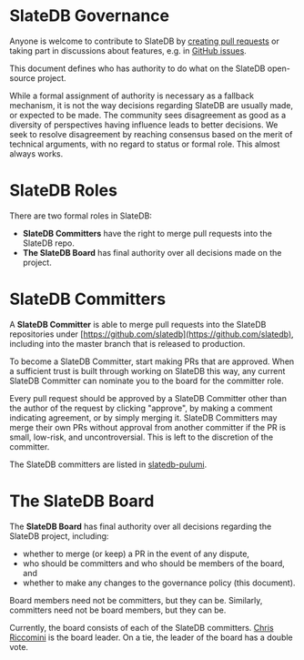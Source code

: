 # SlateDB Governance

Anyone is welcome to contribute to SlateDB by [creating pull requests](CONTRIBUTING.md)
or taking part in discussions about features, e.g. in [GitHub issues](https://github.com/slatedb/slatedb/issues).

This document defines who has authority to do what on the SlateDB open-source project.

While a formal assignment of authority is necessary as a fallback mechanism, it is
not the way decisions regarding SlateDB are usually made, or expected to be made.
The community sees disagreement as good as a diversity of perspectives having influence
leads to better decisions. We seek to resolve disagreement by reaching 
consensus based on the merit of technical arguments, with no regard to status or
formal role. This almost always works.

# SlateDB Roles

There are two formal roles in SlateDB:

* __SlateDB Committers__ have the right to merge pull requests into the SlateDB repo.
* __The SlateDB Board__ has final authority over all decisions made on the project.

# SlateDB Committers

A __SlateDB Committer__ is able to merge pull requests into the SlateDB repositories under
[https://github.com/slatedb](https://github.com/slatedb), including into
the master branch that is released to production.

To become a SlateDB Committer, start making PRs that are approved. When a sufficient
trust is built through working on SlateDB this way, any current SlateDB Committer can nominate
you to the board for the committer role.

Every pull request should be approved by a SlateDB Committer other than the author of the
request by clicking "approve", by making a comment indicating agreement, or by simply
merging it. SlateDB Committers may merge their own PRs without approval from another committer
if the PR is small, low-risk, and uncontroversial. This is left to the discretion of the
committer.

The SlateDB committers are listed in [slatedb-pulumi](https://github.com/slatedb/slatedb-pulumi/blob/main/__main__.py).

# The SlateDB Board

The __SlateDB Board__ has final authority over all decisions regarding the SlateDB project,
including:

* whether to merge (or keep) a PR in the event of any dispute, 
* who should be committers and who should be members of the board, and
* whether to make any changes to the governance policy (this document).

Board members need not be committers, but they can be. Similarly, committers need not be board
members, but they can be.

Currently, the board consists of each of the SlateDB committers.
[Chris Riccomini](https://github.com/criccomini) is the board leader. On a tie, the leader of
the board has a double vote.
